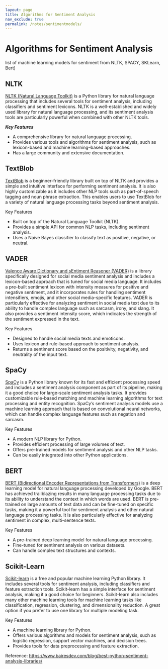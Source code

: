 ```yaml
---
layout: page
title: Algorithms for Sentiment Analysis
nav_exclude: true
permalink: /notes/sentimentmodels/
---
```


# Algorithms for Sentiment Analysis

list of machine learning models for sentiment from NLTK, SPACY, SKLearn, Bert)


##  NLTK
[NLTK (Natural Language Toolkit)](https://www.nltk.org/howto/sentiment.html) is a Python library for natural language processing that includes several tools for sentiment analysis, including classifiers and sentiment lexicons. NLTK is a well-established and widely used library for natural language processing, and its sentiment analysis tools are particularly powerful when combined with other NLTK tools.

***Key Features*** 
- A comprehensive library for natural language processing.
- Provides various tools and algorithms for sentiment analysis, such as lexicon-based and machine learning–based approaches.
- Has a large community and extensive documentation.

## TextBlob
[TextBlob](https://textblob.readthedocs.io/en/dev/quickstart.html) is a beginner-friendly library built on top of NLTK and provides a simple and intuitive interface for performing sentiment analysis. It is also highly customizable as it includes other NLP tools such as part-of-speech tagging and noun phrase extraction. This enables users to use TextBlob for a variety of natural language processing tasks beyond sentiment analysis.

Key Features
- Built on top of the Natural Language Toolkit (NLTK).
- Provides a simple API for common NLP tasks, including sentiment analysis.
- Uses a Naive Bayes classifier to classify text as positive, negative, or neutral.

## VADER 
[Valence Aware Dictionary and sEntiment Reasoner (VADER)](https://github.com/cjhutto/vaderSentiment) is a library specifically designed for social media sentiment analysis and includes a lexicon-based approach that is tuned for social media language. It includes a pre-built sentiment lexicon with intensity measures for positive and negative sentiment, and it incorporates rules for handling sentiment intensifiers, emojis, and other social media–specific features. VADER is particularly effective for analyzing sentiment in social media text due to its ability to handle complex language such as sarcasm, irony, and slang. It also provides a sentiment intensity score, which indicates the strength of the sentiment expressed in the text.

Key Features
- Designed to handle social media texts and emoticons.
- Uses lexicon and rule-based approach to sentiment analysis.
- Returns a sentiment score based on the positivity, negativity, and neutrality of the input text.

## SpaCy
[SpaCy](https://spacy.io/) is a Python library known for its fast and efficient processing speed and includes a sentiment analysis component as part of its pipeline, making it a good choice for large-scale sentiment analysis tasks. It provides customizable rule-based matching and machine learning algorithms for text processing and entity recognition. SpaCy’s sentiment analysis models use a machine learning approach that is based on convolutional neural networks, which can handle complex language features such as negation and sarcasm.

Key Features 
- A modern NLP library for Python.
- Provides efficient processing of large volumes of text.
- Offers pre-trained models for sentiment analysis and other NLP tasks.
- Can be easily integrated into other Python applications.

## BERT
[BERT (Bidirectional Encoder Representations from Transformers)](https://huggingface.co/docs/transformers/en/model_doc/bert) is a deep learning model for natural language processing developed by Google. BERT has achieved trailblazing results in many language processing tasks due to its ability to understand the context in which words are used. BERT is pre-trained on large amounts of text data and can be fine-tuned on specific tasks, making it a powerful tool for sentiment analysis and other natural language processing tasks. It is also particularly effective for analyzing sentiment in complex, multi-sentence texts.

Key Features 
- A pre-trained deep learning model for natural language processing.
- Fine-tuned for sentiment analysis on various datasets.
- Can handle complex text structures and contexts.

## Scikit-Learn
[Scikit-learn](https://scikit-learn.org/stable/) is a free and popular machine learning Python library. It includes several tools for sentiment analysis, including classifiers and feature extraction tools. Scikit-learn has a simple interface for sentiment analysis, making it a good choice for beginners. Scikit-learn also includes many other machine learning tools for machine learning tasks like classification, regression, clustering, and dimensionality reduction. A great option if you prefer to use one library for multiple modeling task.

Key Features 
- A machine learning library for Python.
- Offers various algorithms and models for sentiment analysis, such as logistic regression, support vector machines, and decision trees.
- Provides tools for data preprocessing and feature extraction.


Reference: https://www.bairesdev.com/blog/best-python-sentiment-analysis-libraries/

